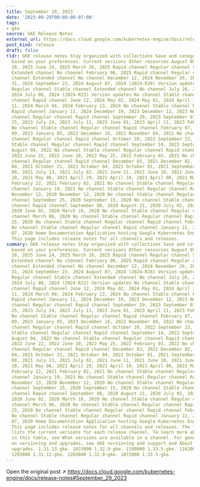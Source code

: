 ```yaml
---
title: September 29, 2023
date: '2023-09-29T00:00:00-07:00'
tags:
- gke
source: GKE Release Notes
external_url: https://docs.cloud.google.com/kubernetes-engine/docs/release-notes#September_29_2023
post_kind: release
draft: false
tldr: GKE release notes Stay organized with collections Save and categorize content
  based on your preferences. Current versions Other resources August 05, 2025 July
  28, 2025 June 24, 2025 March 26, 2025 Rapid channel Regular channel Stable channel
  Extended channel No channel February 06, 2025 Rapid channel Regular channel Stable
  channel Extended channel No channel December 12, 2024 November 26, 2024 October
  31, 2024 September 23, 2024 August 07, 2024 (2024-R28) Version updates Rapid channel
  Regular channel Stable channel Extended channel No channel July 26, 2024 July 15,
  2024 July 08, 2024 (2024-R23) Version updates No channel Stable channel Regular
  channel Rapid channel June 12, 2024 May 02, 2024 May 01, 2024 April 10, 2024 March
  11, 2024 March 04, 2024 February 13, 2024 No channel Stable channel Regular channel
  Rapid channel January 11, 2024 December 19, 2023 December 12, 2023 No channel Stable
  channel Regular channel Rapid channel September 29, 2023 September 07, 2023 August
  25, 2023 July 24, 2023 July 11, 2023 June 01, 2023 April 11, 2023 February 10, 2023
  No channel Stable channel Regular channel Rapid channel February 07, 2023 January
  09, 2023 January 05, 2023 December 16, 2022 November 04, 2022 No channel Stable
  channel Regular channel Rapid channel October 28, 2022 September 23, 2022 No channel
  Stable channel Regular channel Rapid channel September 14, 2022 September 07, 2022
  August 04, 2022 No channel Stable channel Regular channel Rapid channel August 03,
  2022 June 22, 2022 June 10, 2022 May 25, 2022 February 03, 2022 No channel Stable
  channel Regular channel Rapid channel December 03, 2021 December 02, 2021 November
  04, 2021 October 21, 2021 October 04, 2021 October 01, 2021 September 16, 2021 September
  08, 2021 July 13, 2021 July 02, 2021 June 11, 2021 June 10, 2021 June 09, 2021 May
  28, 2021 May 06, 2021 April 29, 2021 April 19, 2021 April 06, 2021 March 23, 2021
  February 22, 2021 February 02, 2021 No channel Stable channel Regular channel Rapid
  channel January 19, 2021 No channel Stable channel Regular channel Rapid channel
  November 13, 2020 November 12, 2020 No channel Stable channel Regular channel Rapid
  channel September 25, 2020 September 15, 2020 No channel Stable channel Regular
  channel Rapid channel September 08, 2020 August 21, 2020 July 02, 2020 June 29,
  2020 June 02, 2020 March 16, 2020 No channel Stable channel Regular channel Rapid
  channel March 06, 2020 No channel Stable channel Regular channel Rapid channel February
  25, 2020 No channel Stable channel Regular channel Rapid channel February 11, 2020
  No channel Stable channel Regular channel Rapid channel January 22, 2020 January
  07, 2020 Home Documentation Application hosting Google Kubernetes Engine (GKE) Resources
  This page includes release notes for all channels and releases.
summary: GKE release notes Stay organized with collections Save and categorize content
  based on your preferences. Current versions Other resources August 05, 2025 July
  28, 2025 June 24, 2025 March 26, 2025 Rapid channel Regular channel Stable channel
  Extended channel No channel February 06, 2025 Rapid channel Regular channel Stable
  channel Extended channel No channel December 12, 2024 November 26, 2024 October
  31, 2024 September 23, 2024 August 07, 2024 (2024-R28) Version updates Rapid channel
  Regular channel Stable channel Extended channel No channel July 26, 2024 July 15,
  2024 July 08, 2024 (2024-R23) Version updates No channel Stable channel Regular
  channel Rapid channel June 12, 2024 May 02, 2024 May 01, 2024 April 10, 2024 March
  11, 2024 March 04, 2024 February 13, 2024 No channel Stable channel Regular channel
  Rapid channel January 11, 2024 December 19, 2023 December 12, 2023 No channel Stable
  channel Regular channel Rapid channel September 29, 2023 September 07, 2023 August
  25, 2023 July 24, 2023 July 11, 2023 June 01, 2023 April 11, 2023 February 10, 2023
  No channel Stable channel Regular channel Rapid channel February 07, 2023 January
  09, 2023 January 05, 2023 December 16, 2022 November 04, 2022 No channel Stable
  channel Regular channel Rapid channel October 28, 2022 September 23, 2022 No channel
  Stable channel Regular channel Rapid channel September 14, 2022 September 07, 2022
  August 04, 2022 No channel Stable channel Regular channel Rapid channel August 03,
  2022 June 22, 2022 June 10, 2022 May 25, 2022 February 03, 2022 No channel Stable
  channel Regular channel Rapid channel December 03, 2021 December 02, 2021 November
  04, 2021 October 21, 2021 October 04, 2021 October 01, 2021 September 16, 2021 September
  08, 2021 July 13, 2021 July 02, 2021 June 11, 2021 June 10, 2021 June 09, 2021 May
  28, 2021 May 06, 2021 April 29, 2021 April 19, 2021 April 06, 2021 March 23, 2021
  February 22, 2021 February 02, 2021 No channel Stable channel Regular channel Rapid
  channel January 19, 2021 No channel Stable channel Regular channel Rapid channel
  November 13, 2020 November 12, 2020 No channel Stable channel Regular channel Rapid
  channel September 25, 2020 September 15, 2020 No channel Stable channel Regular
  channel Rapid channel September 08, 2020 August 21, 2020 July 02, 2020 June 29,
  2020 June 02, 2020 March 16, 2020 No channel Stable channel Regular channel Rapid
  channel March 06, 2020 No channel Stable channel Regular channel Rapid channel February
  25, 2020 No channel Stable channel Regular channel Rapid channel February 11, 2020
  No channel Stable channel Regular channel Rapid channel January 22, 2020 January
  07, 2020 Home Documentation Application hosting Google Kubernetes Engine (GKE) Resources
  This page includes release notes for all channels and releases. The following table
  lists the current versions for each release channel. To learn more about the designations
  in this table, see What versions are available in a channel. For general information
  on versioning and upgrades, see GKE versioning and support and About GKE cluster
  upgrades. 1.31.13-gke. 1023000 1.32.9-gke. 1108000 1.33.5-gke. 1162000 1.34.1-gke.
  1293000 1.31.12-gke. 1265000 1.32.9-gke. 1072000 1.33.5-gke.
---
```

Open the original post ↗ https://docs.cloud.google.com/kubernetes-engine/docs/release-notes#September_29_2023
